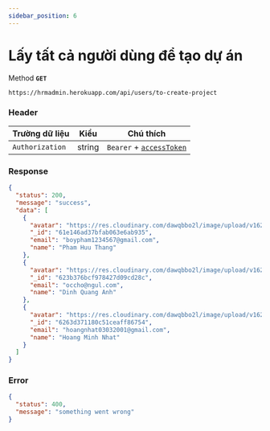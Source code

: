 ```yaml
---
sidebar_position: 6
---
```

# Lấy tất cả người dùng để tạo dự án

Method **`GET`**

```shell
https://hrmadmin.herokuapp.com/api/users/to-create-project
```
### Header

| Trường dữ liệu  | Kiểu   | Chú thích                                   |
| --------------- | ------ | ------------------------------------------- |
| `Authorization` | string | `Bearer` + [`accessToken`](../access-token.md) |

### Response
```json
{
  "status": 200,
  "message": "success",
  "data": [
    {
      "avatar": "https://res.cloudinary.com/dawqbbo2l/image/upload/v1626963206/avatar/avatar-none_byqbnn.svg",
      "_id": "61e146ad37bfab063e6ab935",
      "email": "boypham1234567@gmail.com",
      "name": "Pham Huu Thang"
    },
    {
      "avatar": "https://res.cloudinary.com/dawqbbo2l/image/upload/v1626963206/avatar/avatar-none_byqbnn.svg",
      "_id": "623b376bcf978427d09cd28c",
      "email": "occho@ngul.com",
      "name": "Dinh Quang Anh"
    },
    {
      "avatar": "https://res.cloudinary.com/dawqbbo2l/image/upload/v1626963206/avatar/avatar-none_byqbnn.svg",
      "_id": "6263d371180c51ceaff86754",
      "email": "hoangnhat03032001@gmail.com",
      "name": "Hoang Minh Nhat"
    }
  ]
}
```

### Error

```json
{
  "status": 400,
  "message": "something went wrong"
}
```